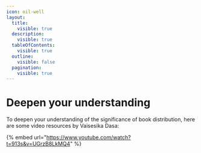 ```yaml
---
icon: oil-well
layout:
  title:
    visible: true
  description:
    visible: true
  tableOfContents:
    visible: true
  outline:
    visible: false
  pagination:
    visible: true
---
```


# Deepen your understanding

To deepen your understanding of the significance of book distribution, here are some video resources by Vaisesika Dasa:

{% embed url="https://www.youtube.com/watch?t=913s&v=UGrzB8LkMQ4" %}
